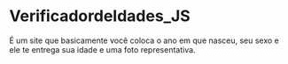 # VerificadordeIdades_JS
 É um site que basicamente você coloca o ano em que nasceu, seu sexo e ele te entrega sua idade e uma foto representativa.

